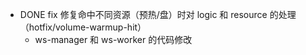 - DONE fix 修复命中不同资源（预热/盘）时对 logic 和 resource 的处理 （hotfix/volume-warmup-hit）
	- ws-manager 和 ws-worker 的代码修改